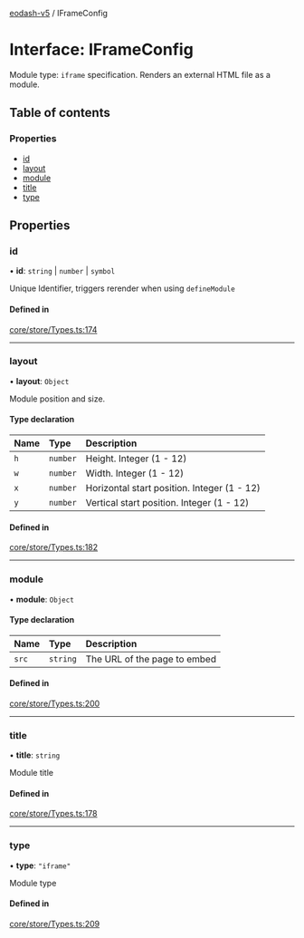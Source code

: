 [eodash-v5](../README.md) / IFrameConfig

# Interface: IFrameConfig

Module type: `iframe` specification.
Renders an external HTML file as a module.

## Table of contents

### Properties

- [id](IFrameConfig.md#id)
- [layout](IFrameConfig.md#layout)
- [module](IFrameConfig.md#module)
- [title](IFrameConfig.md#title)
- [type](IFrameConfig.md#type)

## Properties

### id

• **id**: `string` \| `number` \| `symbol`

Unique Identifier, triggers rerender when using `defineModule`

#### Defined in

[core/store/Types.ts:174](https://github.com/EOX-A/eodash-v5/blob/06b9523/core/store/Types.ts#L174)

___

### layout

• **layout**: `Object`

Module position and size.

#### Type declaration

| Name | Type | Description |
| :------ | :------ | :------ |
| `h` | `number` | Height. Integer (1 - 12) |
| `w` | `number` | Width. Integer (1 - 12) |
| `x` | `number` | Horizontal start position. Integer (1 - 12) |
| `y` | `number` | Vertical start position. Integer (1 - 12) |

#### Defined in

[core/store/Types.ts:182](https://github.com/EOX-A/eodash-v5/blob/06b9523/core/store/Types.ts#L182)

___

### module

• **module**: `Object`

#### Type declaration

| Name | Type | Description |
| :------ | :------ | :------ |
| `src` | `string` | The URL of the page to embed |

#### Defined in

[core/store/Types.ts:200](https://github.com/EOX-A/eodash-v5/blob/06b9523/core/store/Types.ts#L200)

___

### title

• **title**: `string`

Module title

#### Defined in

[core/store/Types.ts:178](https://github.com/EOX-A/eodash-v5/blob/06b9523/core/store/Types.ts#L178)

___

### type

• **type**: ``"iframe"``

Module type

#### Defined in

[core/store/Types.ts:209](https://github.com/EOX-A/eodash-v5/blob/06b9523/core/store/Types.ts#L209)
